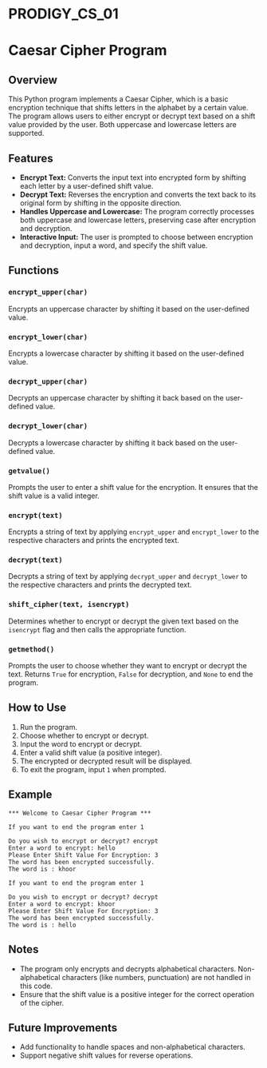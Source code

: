 # PRODIGY_CS_01
# Caesar Cipher Program

## Overview

This Python program implements a Caesar Cipher, which is a basic encryption technique that shifts letters in the alphabet by a certain value. The program allows users to either encrypt or decrypt text based on a shift value provided by the user. Both uppercase and lowercase letters are supported.

## Features

- **Encrypt Text:** Converts the input text into encrypted form by shifting each letter by a user-defined shift value.
- **Decrypt Text:** Reverses the encryption and converts the text back to its original form by shifting in the opposite direction.
- **Handles Uppercase and Lowercase:** The program correctly processes both uppercase and lowercase letters, preserving case after encryption and decryption.
- **Interactive Input:** The user is prompted to choose between encryption and decryption, input a word, and specify the shift value.

## Functions

### `encrypt_upper(char)`
Encrypts an uppercase character by shifting it based on the user-defined value.

### `encrypt_lower(char)`
Encrypts a lowercase character by shifting it based on the user-defined value.

### `decrypt_upper(char)`
Decrypts an uppercase character by shifting it back based on the user-defined value.

### `decrypt_lower(char)`
Decrypts a lowercase character by shifting it back based on the user-defined value.

### `getvalue()`
Prompts the user to enter a shift value for the encryption. It ensures that the shift value is a valid integer.

### `encrypt(text)`
Encrypts a string of text by applying `encrypt_upper` and `encrypt_lower` to the respective characters and prints the encrypted text.

### `decrypt(text)`
Decrypts a string of text by applying `decrypt_upper` and `decrypt_lower` to the respective characters and prints the decrypted text.

### `shift_cipher(text, isencrypt)`
Determines whether to encrypt or decrypt the given text based on the `isencrypt` flag and then calls the appropriate function.

### `getmethod()`
Prompts the user to choose whether they want to encrypt or decrypt the text. Returns `True` for encryption, `False` for decryption, and `None` to end the program.

## How to Use

1. Run the program.
2. Choose whether to encrypt or decrypt.
3. Input the word to encrypt or decrypt.
4. Enter a valid shift value (a positive integer).
5. The encrypted or decrypted result will be displayed.
6. To exit the program, input `1` when prompted.

## Example

```
*** Welcome to Caesar Cipher Program ***

If you want to end the program enter 1

Do you wish to encrypt or decrypt? encrypt
Enter a word to encrypt: hello
Please Enter Shift Value For Encryption: 3
The word has been encrypted successfully.
The word is : khoor

If you want to end the program enter 1

Do you wish to encrypt or decrypt? decrypt
Enter a word to encrypt: khoor
Please Enter Shift Value For Encryption: 3
The word has been encrypted successfully.
The word is : hello
```

## Notes

- The program only encrypts and decrypts alphabetical characters. Non-alphabetical characters (like numbers, punctuation) are not handled in this code.
- Ensure that the shift value is a positive integer for the correct operation of the cipher.

## Future Improvements

- Add functionality to handle spaces and non-alphabetical characters.
- Support negative shift values for reverse operations.